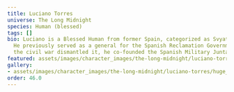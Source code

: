 ```yaml
---
title: Luciano Torres
universe: The Long Midnight
species: Human (blessed)
tags: []
bio: Luciano is a Blessed Human from former Spain, categorized as Svyatogor class.
  He previously served as a general for the Spanish Reclamation Government, but after
  the civil war dismantled it, he co-founded the Spanish Military Junta.
featured: assets/images/character_images/the-long-midnight/luciano-torres/huge_spainard.webp
gallery:
- assets/images/character_images/the-long-midnight/luciano-torres/huge_spainard.webp
order: 46.0
---
```


